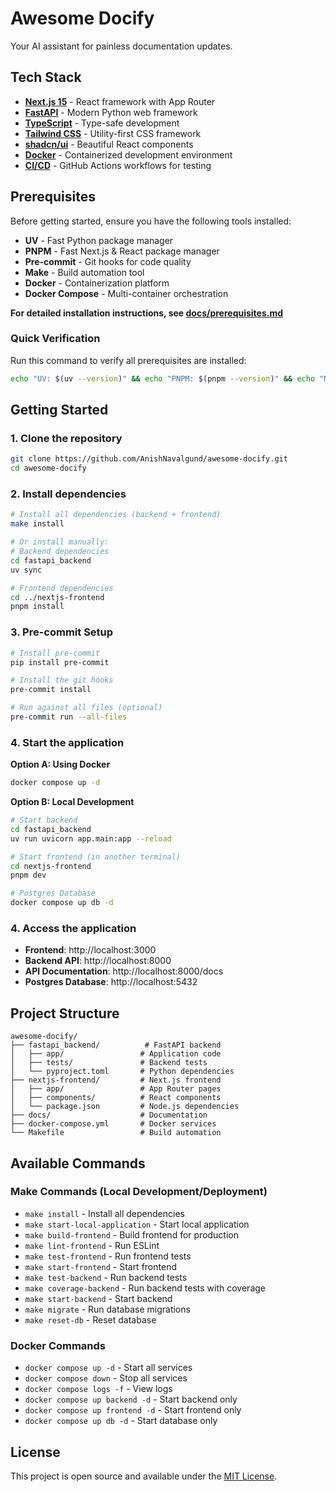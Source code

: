 # Awesome Docify

Your AI assistant for painless documentation updates.

## Tech Stack

- [**Next.js 15**](https://nextjs.org/) - React framework with App Router
- [**FastAPI**](https://fastapi.tiangolo.com/) - Modern Python web framework
- [**TypeScript**](https://www.typescriptlang.org/) - Type-safe development
- [**Tailwind CSS**](https://tailwindcss.com/) - Utility-first CSS framework
- [**shadcn/ui**](https://ui.shadcn.com/) - Beautiful React components
- [**Docker**](https://www.docker.com/) - Containerized development environment
- [**CI/CD**](https://github.com/features/actions) - GitHub Actions workflows for testing

## Prerequisites

Before getting started, ensure you have the following tools installed:

- **UV** - Fast Python package manager
- **PNPM** - Fast Next.js & React package manager  
- **Pre-commit** - Git hooks for code quality
- **Make** - Build automation tool
- **Docker** - Containerization platform
- **Docker Compose** - Multi-container orchestration

**For detailed installation instructions, see [docs/prerequisites.md](docs/prerequisites.md)**

### Quick Verification

Run this command to verify all prerequisites are installed:

```bash
echo "UV: $(uv --version)" && echo "PNPM: $(pnpm --version)" && echo "Make: $(make --version)" && echo "Docker: $(docker --version)" && echo "Docker Compose: $(docker compose version)" && echo "Pre-commit: $(pre-commit --version)"
```

## Getting Started

### 1. Clone the repository
```bash
git clone https://github.com/AnishNavalgund/awesome-docify.git
cd awesome-docify
```

### 2. Install dependencies

```bash
# Install all dependencies (backend + frontend)
make install

# Or install manually:
# Backend dependencies
cd fastapi_backend
uv sync

# Frontend dependencies  
cd ../nextjs-frontend
pnpm install
```

### 3. Pre-commit Setup

```bash
# Install pre-commit
pip install pre-commit

# Install the git hooks
pre-commit install

# Run against all files (optional)
pre-commit run --all-files
```

### 4. Start the application
**Option A: Using Docker**
```bash
docker compose up -d
```

**Option B: Local Development**
```bash
# Start backend
cd fastapi_backend
uv run uvicorn app.main:app --reload

# Start frontend (in another terminal)
cd nextjs-frontend
pnpm dev

# Postgres Database
docker compose up db -d
```

### 4. Access the application
- **Frontend**: http://localhost:3000
- **Backend API**: http://localhost:8000
- **API Documentation**: http://localhost:8000/docs  
- **Postgres Database**: http://localhost:5432

## Project Structure

```
awesome-docify/
├── fastapi_backend/          # FastAPI backend
│   ├── app/                 # Application code
│   ├── tests/               # Backend tests
│   └── pyproject.toml       # Python dependencies
├── nextjs-frontend/         # Next.js frontend
│   ├── app/                 # App Router pages
│   ├── components/          # React components
│   └── package.json         # Node.js dependencies
├── docs/                    # Documentation
├── docker-compose.yml       # Docker services
└── Makefile                 # Build automation
```

## Available Commands

### Make Commands (Local Development/Deployment)
- `make install` - Install all dependencies
- `make start-local-application` - Start local application
- `make build-frontend` - Build frontend for production
- `make lint-frontend` - Run ESLint
- `make test-frontend` - Run frontend tests
- `make start-frontend` - Start frontend
- `make test-backend` - Run backend tests
- `make coverage-backend` - Run backend tests with coverage
- `make start-backend` - Start backend
- `make migrate` - Run database migrations
- `make reset-db` - Reset database

### Docker Commands
- `docker compose up -d` - Start all services
- `docker compose down` - Stop all services
- `docker compose logs -f` - View logs
- `docker compose up backend -d` - Start backend only
- `docker compose up frontend -d` - Start frontend only
- `docker compose up db -d` - Start database only


## License

This project is open source and available under the [MIT License](LICENSE.txt).
